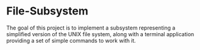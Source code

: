 # File-Subsystem
The goal of this project is to implement a subsystem representing a simplified version of the UNIX file system, along with a terminal application providing a set of simple commands to work with it.
